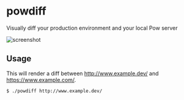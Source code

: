 powdiff
=======

Visually diff your production environment and your local Pow server

![screenshot](https://raw.github.com/jelder/powdiff/master/diff_thumbnail.png)

Usage
-----

This will render a diff between http://www.example.dev/ and https://www.example.com/.
```bash
$ ./powdiff http://www.example.dev/
```
